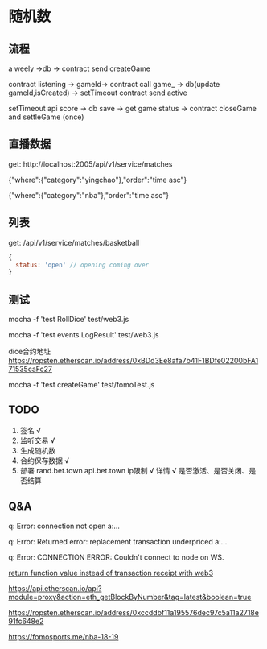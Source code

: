 # 随机数


## 流程
a weely ->db -> contract send createGame

contract listening -> gameId-> contract call game_ -> db(update gameId,isCreated) -> setTimeout contract send active

setTimeout api score -> db save -> get game status -> contract closeGame and settleGame (once)

## 直播数据

get: http://localhost:2005/api/v1/service/matches

{"where":{"category":"yingchao"},"order":"time asc"}

{"where":{"category":"nba"},"order":"time asc"}

## 列表

get: /api/v1/service/matches/basketball

```js
{
  status: 'open' // opening coming over
}
```

## 测试

mocha -f 'test RollDice' test/web3.js

mocha -f 'test events LogResult' test/web3.js

dice合约地址 https://ropsten.etherscan.io/address/0xBDd3Ee8afa7b41F1BDfe02200bFA171535caFc27

mocha -f 'test createGame' test/fomoTest.js


## TODO

1. 签名 √
2. 监听交易 √
3. 生成随机数
4. 合约保存数据 √
5. 部署 rand.bet.town api.bet.town
ip限制 √
详情 √
是否激活、是否关闭、是否结算

## Q&A

q:
Error: connection not open
a:...

q:
Error: Returned error: replacement transaction underpriced
a:...

q:
Error: CONNECTION ERROR: Couldn't connect to node on WS.

[return function value instead of transaction receipt with web3](https://ethereum.stackexchange.com/questions/58228/return-function-value-instead-of-transaction-receipt-with-web3)

https://api.etherscan.io/api?module=proxy&action=eth_getBlockByNumber&tag=latest&boolean=true

https://ropsten.etherscan.io/address/0xccddbf11a195576dec97c5a11a2718e91fc648e2

https://fomosports.me/nba-18-19
